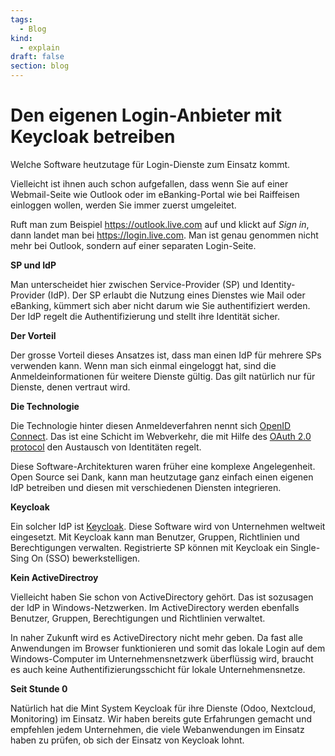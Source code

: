 ```yaml
---
tags:
  - Blog
kind:
  - explain
draft: false
section: blog
---
```


# Den eigenen Login-Anbieter mit Keycloak betreiben

Welche Software heutzutage für Login-Dienste zum Einsatz kommt.

Vielleicht ist ihnen auch schon aufgefallen, dass wenn Sie auf einer Webmail-Seite wie Outlook oder im eBanking-Portal wie bei Raiffeisen einloggen wollen, werden Sie immer zuerst umgeleitet.

Ruft man zum Beispiel <https://outlook.live.com> auf und klickt auf _Sign in_, dann landet man bei <https://login.live.com>. Man ist genau genommen nicht mehr bei Outlook, sondern auf einer separaten Login-Seite.

**SP und IdP**

Man unterscheidet hier zwischen Service-Provider (SP) und Identity-Provider (IdP). Der SP erlaubt die Nutzung eines Dienstes wie Mail oder eBanking, kümmert sich aber nicht darum wie Sie authentifiziert werden. Der IdP regelt die Authentifizierung und stellt ihre Identität sicher.

**Der Vorteil**

Der grosse Vorteil dieses Ansatzes ist, dass man einen IdP für mehrere SPs verwenden kann. Wenn man sich einmal eingeloggt hat, sind die Anmeldeinformationen für weitere Dienste gültig. Das gilt natürlich nur für Dienste, denen vertraut wird.

**Die Technologie**

Die Technologie hinter diesen Anmeldeverfahren nennt sich [OpenID Connect](https://openid.net/connect/). Das ist eine Schicht im Webverkehr, die mit Hilfe des [OAuth 2.0 protocol](https://oauth.net/2/) den Austausch von Identitäten regelt.

Diese Software-Architekturen waren früher eine komplexe Angelegenheit. Open Source sei Dank, kann man heutzutage ganz einfach einen eigenen IdP betreiben und diesen mit verschiedenen Diensten integrieren.

**Keycloak**

Ein solcher IdP ist [Keycloak](https://www.keycloak.org/). Diese Software wird von Unternehmen weltweit eingesetzt. Mit Keycloak kann man Benutzer, Gruppen, Richtlinien und Berechtigungen verwalten. Registrierte SP können mit Keycloak ein Single-Sing On (SSO) bewerkstelligen.

**Kein ActiveDirectroy**

Vielleicht haben Sie schon von ActiveDirectory gehört. Das ist sozusagen der IdP in Windows-Netzwerken. Im ActiveDirectory werden ebenfalls Benutzer, Gruppen, Berechtigungen und Richtlinien verwaltet.

In naher Zukunft wird es ActiveDirectory nicht mehr geben. Da fast alle Anwendungen im Browser funktionieren und somit das lokale Login auf dem Windows-Computer im Unternehmensnetzwerk überflüssig wird, braucht es auch keine Authentifizierungsschicht für lokale Unternehmensnetze.

**Seit Stunde 0**

Natürlich hat die Mint System Keycloak für ihre Dienste (Odoo, Nextcloud, Monitoring) im Einsatz. Wir haben bereits gute Erfahrungen gemacht und empfehlen jedem Unternehmen, die viele Webanwendungen im Einsatz haben zu prüfen, ob sich der Einsatz von Keycloak lohnt.
